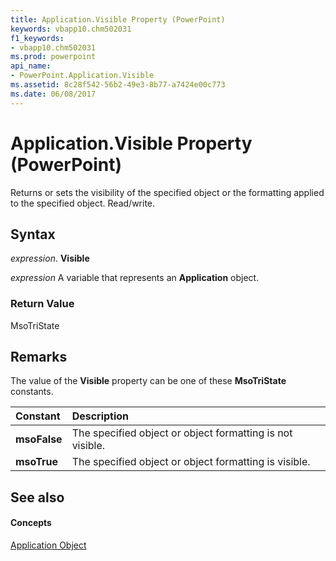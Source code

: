 ```yaml
---
title: Application.Visible Property (PowerPoint)
keywords: vbapp10.chm502031
f1_keywords:
- vbapp10.chm502031
ms.prod: powerpoint
api_name:
- PowerPoint.Application.Visible
ms.assetid: 8c28f542-56b2-49e3-8b77-a7424e00c773
ms.date: 06/08/2017
---
```



# Application.Visible Property (PowerPoint)

Returns or sets the visibility of the specified object or the formatting applied to the specified object. Read/write.


## Syntax

 _expression_. **Visible**

 _expression_ A variable that represents an **Application** object.


### Return Value

MsoTriState


## Remarks

The value of the  **Visible** property can be one of these **MsoTriState** constants.



|**Constant**|**Description**|
|:-----|:-----|
|**msoFalse**|The specified object or object formatting is not visible.|
|**msoTrue**| The specified object or object formatting is visible.|

## See also


#### Concepts


[Application Object](PowerPoint.Application.md)

